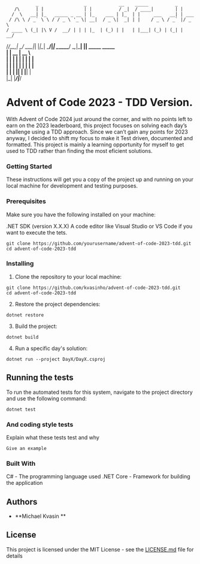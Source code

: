                _                 _            __    _____          _       
       /\      | |               | |          / _|  / ____|        | |      
      /  \   __| |_   _____ _ __ | |_    ___ | |_  | |     ___   __| | ___  
     / /\ \ / _` \ \ / / _ \ '_ \| __|  / _ \|  _| | |    / _ \ / _` |/ _ \ 
    / ____ \ (_| |\ V /  __/ | | | |_  | (_) | |   | |___| (_) | (_| |  __/ 
   /_/____\_\__,_| \_/ \___|_| |_|\__|  \___/|_|    \_____\___/ \__,_|\___| 
     |______| _____  _____                                                    
     |__   __|  __ \|  __ \                                                   
        | |  | |  | | |  | |                                                  
        | |  | |  | | |  | |                                                  
        | |  | |__| | |__| |                                                  
        |_|  |_____/|_____/                                                   
                                                                          
                                                                          
# Advent of Code 2023 - TDD Version.

With Advent of Code 2024 just around the corner, and with no points left to earn on the 2023 leaderboard, this project focuses on solving each day’s challenge using a TDD approach. 
Since we can’t gain any points for 2023 anyway, I decided to shift my focus to make it Test driven, documented and formatted. 
This project is mainly a learning opportunity for myself to get used to TDD rather than finding the most eficient solutions. 

### Getting Started
These instructions will get you a copy of the project up and running on your local machine for development and testing purposes.

### Prerequisites
Make sure you have the following installed on your machine:

.NET SDK (version X.X.X)
A code editor like Visual Studio or VS Code if you want to execute the tets. 

```
git clone https://github.com/yourusername/advent-of-code-2023-tdd.git
cd advent-of-code-2023-tdd
```

### Installing

1. Clone the repository to your local machine:

```
git clone https://github.com/kvasinho/advent-of-code-2023-tdd.git
cd advent-of-code-2023-tdd
```
2. Restore the project dependencies:
 
```
dotnet restore
```

3. Build the project:

```
dotnet build
```
4. Run a specific day's solution:

```
dotnet run --project DayX/DayX.csproj
```


## Running the tests

To run the automated tests for this system, navigate to the project directory and use the following command:


```
dotnet test
```

### And coding style tests

Explain what these tests test and why

```
Give an example
```

### Built With
C# - The programming language used
.NET Core - Framework for building the application


## Authors

* **Michael Kvasin ** 


## License

This project is licensed under the MIT License - see the [LICENSE.md](LICENSE.md) file for details
